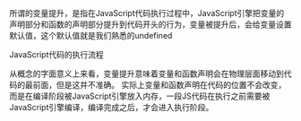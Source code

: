 所谓的变量提升，是指在JavaScript代码执行过程中，JavaScript引擎把变量的声明部分和函数的声明部分提升到代码开头的行为，变量被提升后，会给变量设置默认值，这个默认值就是我们熟悉的undefined

JavaScript代码的执行流程

从概念的字面意义上来看，变量提升意味着变量和函数声明会在物理层面移动到代码的最前面，但是这并不准确。
实际上变量和函数声明在代码的位置不会改变，而是在编译阶段被JavaScript引擎放入内存，一段JS代码在执行之前需要被JavaScript引擎编译，编译完成之后，才会进入执行阶段。